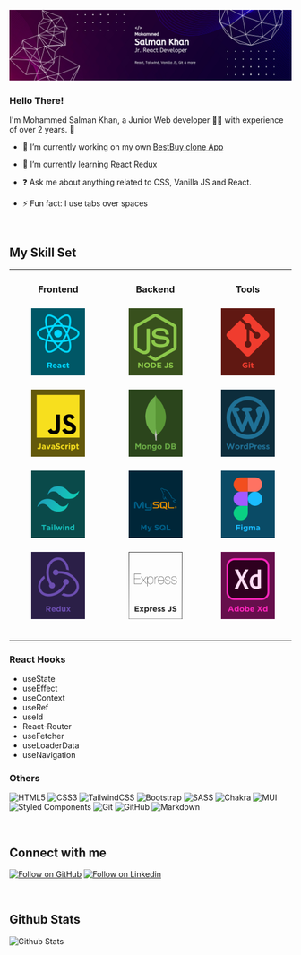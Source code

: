 <div align="center">

![Profile Banner](/Assets/Banner.png)

</div>

### <div align="left">Hello There!</div>

I'm Mohammed Salman Khan, a Junior Web developer 👨‍💻 with experience of over 2 years. 🚀


- 🔭 I’m currently working on my own [BestBuy clone App](https://github.com/webdevsk/bestbuy-clone)


- 🌱 I’m currently learning React Redux


- ❓ Ask me about anything related to CSS, Vanilla JS and React.


- ⚡ Fun fact: I use tabs over spaces

<br/>

## My Skill Set

<table>

<tr align="center">

<td valign="top" width="300">

### Frontend

<a href="https://reactjs.org/" target="_blank"><img style="margin-top: 8px" src="Assets/React.svg" alt="React" width="96px" /></a>

<a href="https://www.javascript.com/" target="_blank"><img style="margin-top: 8px" src="Assets/JavaScript.svg" alt="JavaScript" width="96px" /></a>

<a href="https://www.tailwindcss.com/" target="_blank"><img style="margin-top: 8px" src="Assets/Tailwind.svg" alt="Tailwind CSS" width="96px" /></a>

<a href="https://redux.js.org/" target="_blank"><img style="margin-top: 8px" src="Assets/Redux.svg" alt="Redux" width="96px" /></a>

<br/>

</td>

<td valign="top" width="300">

### Backend

<a href="https://nodejs.org/" target="_blank"><img style="margin-top: 8px" src="Assets/Node.svg" alt="Node.js" width="96px" /></a>


<a href="https://www.mongodb.com/" target="_blank"><img style="margin-top: 8px" src="Assets/Mongo.svg" alt="MongoDB" width="96px" /></a>

<a href="https://www.mysql.com/" target="_blank"><img style="margin-top: 8px" src="Assets/MySQL.svg" alt="MySQL" width="96px" /></a>

<a href="https://expressjs.com/" target="_blank"><img style="margin-top: 8px" src="Assets/Express.svg" alt="Express.js" width="96px" /></a>

<br/>

</td>

<td valign="top" width="300">

### Tools

<a href="https://github.com/" target="_blank"><img style="margin-top: 8px" src="Assets/Git.svg" alt="Git" width="96px" /></a>

<a href="https://wordpress.com/" target="_blank"><img style="margin-top: 8px" src="Assets/Wordpress.svg" alt="WordPress" width="96px" /></a>

<a href="https://www.figma.com/" target="_blank"><img style="margin-top: 8px" src="Assets/Figma.svg" alt="Figma" width="96px" /></a>

<a href="https://www.adobe.com/in/products/xd.html" target="_blank"><img style="margin-top: 8px" src="Assets/Xd.svg" alt="Adobe XD" width="96px" /></a>

<br/>

</td>

</tr>

</table>

<div align="left">

### React Hooks

* useState
* useEffect
* useContext
* useRef
* useId
* React-Router
* useFetcher
* useLoaderData
* useNavigation

</div>

### Others

<!-- These are reference links. Links can be found at the end of the document -->
<!-- https://riptutorial.com/markdown/example/2215/reference-link -->

![HTML5][HTML5]
![CSS3][CSS3]
![TailwindCSS][TailwindCSS]
![Bootstrap][Bootstrap]
![SASS][SASS]
![Chakra]
![MUI][MUI]
![Styled Components][Styled Components]
![Git][Git]
![GitHub][GitHub]
![Markdown][Markdown]

<br/>

## Connect with me

[![Follow on GitHub][GitHub]][GitHubLink]
[![Follow on Linkedin][Linkedin]][LinkedinLink]

<br/>

## Github Stats

![Github Stats](https://github-readme-stats.vercel.app/api?username=webdevsk&show_icons=true&count_private=true&hide_border=false&theme=transparent)





<!-- Links -->
[HTML5]: https://img.shields.io/badge/html5-%23E34F26.svg?style=for-the-badge&logo=html5&logoColor=white

[CSS3]: https://img.shields.io/badge/css3-%231572B6.svg?style=for-the-badge&logo=css3&logoColor=white

[TailwindCSS]: https://img.shields.io/badge/tailwindcss-%2338B2AC.svg?style=for-the-badge&logo=tailwind-css&logoColor=white

[Bootstrap]: https://img.shields.io/badge/bootstrap-%238511FA.svg?style=for-the-badge&logo=bootstrap&logoColor=white

[SASS]: https://img.shields.io/badge/SASS-hotpink.svg?style=for-the-badge&logo=SASS&logoColor=white

[Chakra]: https://img.shields.io/badge/chakra-%234ED1C5.svg?style=for-the-badge&logo=chakraui&logoColor=white

[MUI]: https://img.shields.io/badge/MUI-%230081CB.svg?style=for-the-badge&logo=mui&logoColor=white

[Styled Components]: https://img.shields.io/badge/styled--components-DB7093?style=for-the-badge&logo=styled-components&logoColor=white

[Git]: https://img.shields.io/badge/git-%23F05033.svg?style=for-the-badge&logo=git&logoColor=white

[GitHub]: https://img.shields.io/badge/github-%23121011.svg?style=for-the-badge&logo=github&logoColor=white

[Markdown]: https://img.shields.io/badge/markdown-%23000000.svg?style=for-the-badge&logo=markdown&logoColor=white

[Linkedin]: https://img.shields.io/badge/linkedin-%231E77B5.svg?&style=for-the-badge&logo=linkedin&logoColor=white

[LinkedinLink]: https://linkedin.com/in/webdevsk

[GithubLink]: https://github.com/webdevsk
